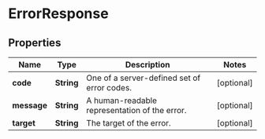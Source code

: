 

# ErrorResponse

## Properties

Name | Type | Description | Notes
------------ | ------------- | ------------- | -------------
**code** | **String** | One of a server-defined set of error codes. |  [optional]
**message** | **String** | A human-readable representation of the error. |  [optional]
**target** | **String** | The target of the error. |  [optional]




